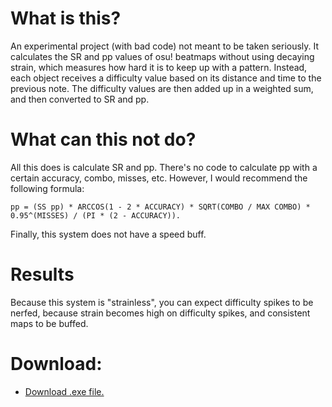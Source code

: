 # What is this?
An experimental project (with bad code) not meant to be taken seriously. It calculates the SR and pp values of osu! beatmaps without using decaying strain, which measures how hard it is to keep up with a pattern. Instead, each object receives a difficulty value based on its distance and time to the previous note. The difficulty values are then added up in a weighted sum, and then converted to SR and pp.

# What can this not do?
All this does is calculate SR and pp. There's no code to calculate pp with a certain accuracy, combo, misses, etc. However, I would recommend the following formula:

`pp = (SS pp) * ARCCOS(1 - 2 * ACCURACY) * SQRT(COMBO / MAX COMBO) * 0.95^(MISSES) / (PI * (2 - ACCURACY)).`

Finally, this system does not have a speed buff.

# Results
Because this system is "strainless", you can expect difficulty spikes to be nerfed, because strain becomes high on difficulty spikes, and  consistent maps to be buffed.

# Download:
* [Download .exe file.](https://naitsirk.s-ul.eu/XHiB50hV.exe)
